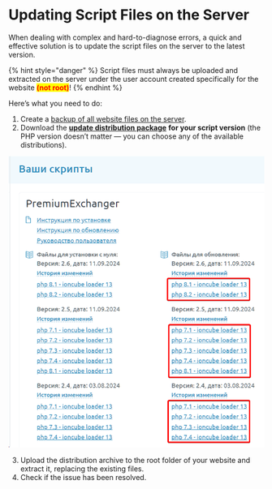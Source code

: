 # Updating Script Files on the Server

When dealing with complex and hard-to-diagnose errors, a quick and effective solution is to update the script files on the server to the latest version.

{% hint style="danger" %}
Script files must always be uploaded and extracted on the server under the user account created specifically for the website <mark style="color:red;">**(not root)**</mark>!
{% endhint %}

Here’s what you need to do:

1. Create a [backup of all website files on the server](https://premium.gitbook.io/main/en/basic-settings/faq/kak-sdelat-bekap-saita).
2. Download the [**update distribution package**](https://premiumexchanger.com/uscripts/) **for your script version** (the PHP version doesn’t matter — you can choose any of the available distributions).

![](<../../../.gitbook/assets/image (294)_eng.png>)

3. Upload the distribution archive to the root folder of your website and extract it, replacing the existing files.
4. Check if the issue has been resolved.